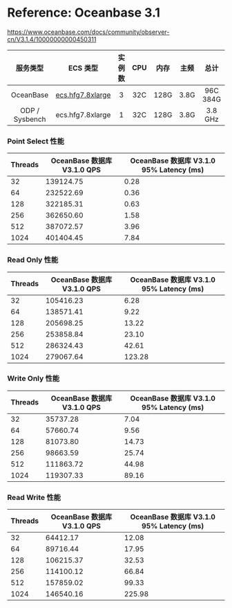 # Reference: Oceanbase 3.1

https://www.oceanbase.com/docs/community/observer-cn/V3.1.4/10000000000450311

|      服务类型     |                           ECS 类型                           | 实例数 | CPU  | 内存 | 主频 |   总计   |
| :--------------: | :----------------------------------------------------------: | :----: | :--: | :--: | :--: | :------: |
|   OceanBase      | [ecs.hfg7.8xlarge](https://help.aliyun.com/document_detail/25378.html#hfg7) |   3    | 32C  | 128G | 3.8G | 96C 384G |
|  ODP / Sysbench  |                       ecs.hfg7.8xlarge                       |   1    | 32C  | 128G | 3.8G | 3.8 GHz  |



### Point Select 性能

| Threads | OceanBase 数据库 V3.1.0 QPS | OceanBase 数据库 V3.1.0 95% Latency (ms) |
| ------- | --------------------------- | ---------------------------------------- |
| 32      | 139124.75                   | 0.28                                     |
| 64      | 232522.69                   | 0.36                                     |
| 128     | 322185.31                   | 0.63                                     |
| 256     | 362650.60                   | 1.58                                     |
| 512     | 387072.57                   | 3.96                                     |
| 1024    | 401404.45                   | 7.84                                     |

### Read Only 性能

| Threads | OceanBase 数据库 V3.1.0 QPS | OceanBase 数据库 V3.1.0 95% Latency (ms) |
| ------- | --------------------------- | ---------------------------------------- |
| 32      | 105416.23                   | 6.28                                     |
| 64      | 138571.41                   | 9.22                                     |
| 128     | 205698.25                   | 13.22                                    |
| 256     | 253858.84                   | 23.10                                    |
| 512     | 286324.43                   | 42.61                                    |
| 1024    | 279067.64                   | 123.28                                   |

### Write Only 性能

| Threads | OceanBase 数据库 V3.1.0 QPS | OceanBase 数据库 V3.1.0 95% Latency (ms) |
| ------- | --------------------------- | ---------------------------------------- |
| 32      | 35737.28                    | 7.04                                     |
| 64      | 57660.74                    | 9.56                                     |
| 128     | 81073.80                    | 14.73                                    |
| 256     | 98663.59                    | 25.74                                    |
| 512     | 111863.72                   | 44.98                                    |
| 1024    | 119307.33                   | 89.16                                    |

### Read Write 性能

| Threads | OceanBase 数据库 V3.1.0 QPS | OceanBase 数据库 V3.1.0 95% Latency (ms) |
| ------- | --------------------------- | ---------------------------------------- |
| 32      | 64412.17                    | 12.08                                    |
| 64      | 89716.44                    | 17.95                                    |
| 128     | 106215.37                   | 32.53                                    |
| 256     | 114100.12                   | 66.84                                    |
| 512     | 157859.02                   | 99.33                                    |
| 1024    | 146540.16                   | 225.98                                   |

